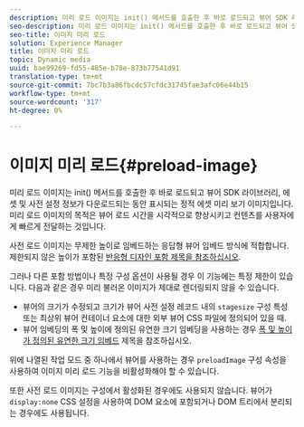 ```yaml
---
description: 미리 로드 이미지는 init() 메서드를 호출한 후 바로 로드되고 뷰어 SDK 라이브러리, 에셋 및 사전 설정 정보가 다운로드되는 동안 표시되는 정적 에셋 미리 보기 이미지입니다. 미리 로드 이미지의 목적은 뷰어 로드 시간을 시각적으로 향상시키고 컨텐츠를 사용자에게 빠르게 전달하는 것입니다.
seo-description: 미리 로드 이미지는 init() 메서드를 호출한 후 바로 로드되고 뷰어 SDK 라이브러리, 에셋 및 사전 설정 정보가 다운로드되는 동안 표시되는 정적 에셋 미리 보기 이미지입니다. 미리 로드 이미지의 목적은 뷰어 로드 시간을 시각적으로 향상시키고 컨텐츠를 사용자에게 빠르게 전달하는 것입니다.
seo-title: 이미지 미리 로드
solution: Experience Manager
title: 이미지 미리 로드
topic: Dynamic media
uuid: bae99269-fd55-485e-b78e-873b77541d91
translation-type: tm+mt
source-git-commit: 7bc7b3a86fbcdc57cfdc31745fae3afc06e44b15
workflow-type: tm+mt
source-wordcount: '317'
ht-degree: 0%

---
```



# 이미지 미리 로드{#preload-image}

미리 로드 이미지는 init() 메서드를 호출한 후 바로 로드되고 뷰어 SDK 라이브러리, 에셋 및 사전 설정 정보가 다운로드되는 동안 표시되는 정적 에셋 미리 보기 이미지입니다. 미리 로드 이미지의 목적은 뷰어 로드 시간을 시각적으로 향상시키고 컨텐츠를 사용자에게 빠르게 전달하는 것입니다.

사전 로드 이미지는 무제한 높이로 임베드하는 응답형 뷰어 임베드 방식에 적합합니다. 제한되지 않은 높이가 포함된 [반응형 디자인 포함 제목을 참조하십시오](../../c-html5-aem-asset-viewers/c-html5-aem-carousel/c-html5-aem-carousel.md#concept-b44f1df3c1c64d4e8b5565e7736bf95e).

그러나 다른 포함 방법이나 특정 구성 옵션이 사용될 경우 이 기능에는 특정 제한이 있습니다. 다음과 같은 경우 미리 불러온 이미지가 제대로 렌더링되지 않을 수 있습니다.

* 뷰어의 크기가 수정되고 크기가 뷰어 사전 설정 레코드 내의 `stagesize` 구성 특성 또는 최상위 뷰어 컨테이너 요소에 대한 외부 뷰어 CSS 파일에 정의되어 있을 때.
* 뷰어 임베딩의 폭 및 높이에 정의된 유연한 크기 임베딩을 사용하는 경우 [폭 및 높이가 정의된 유연한 크기 임베드](../../c-html5-aem-asset-viewers/c-html5-aem-interactive-images/c-html5-aem-interactive-images.md#section-6bb5d3c502544ad18a58eafe12a13435) 제목을 참조하십시오.

위에 나열된 작업 모드 중 하나에서 뷰어를 사용하는 경우 `preloadImage` 구성 속성을 사용하여 이미지 미리 로드 기능을 비활성화해야 할 수 있습니다.

또한 사전 로드 이미지는 구성에서 활성화된 경우에도 사용되지 않습니다. 뷰어가 `display:none` CSS 설정을 사용하여 DOM 요소에 포함되거나 DOM 트리에서 분리되는 경우에도 사용됩니다.
